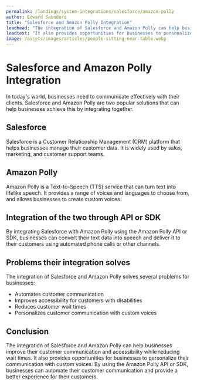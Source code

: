 ```yaml
---
permalink: /landings/system-integrations/salesforce/amazon-polly
author: Edward Saunders
title: "Salesforce and Amazon Polly Integration"
leadhead: "The integration of Salesforce and Amazon Polly can help businesses improve their customer communication and accessibility while reducing wait times"
leadtext: "It also provides opportunities for businesses to personalize their communication with custom voices. By using the Amazon Polly API or SDK, businesses can automate their customer communication and provide a better experience for their customers."
image: /assets/images/articles/people-sitting-near-table.webp
---
```

<div class="arttext">	<h1>Salesforce and Amazon Polly Integration</h1>
	<p>In today's world, businesses need to communicate effectively with their clients. Salesforce and Amazon Polly are two popular solutions that can help businesses achieve this by integrating together.</p>
	<h2>Salesforce</h2>
	<p>Salesforce is a Customer Relationship Management (CRM) platform that helps businesses manage their customer data. It is widely used by sales, marketing, and customer support teams.</p>
	<h2>Amazon Polly</h2>
	<p>Amazon Polly is a Text-to-Speech (TTS) service that can turn text into lifelike speech. It provides a range of voices and languages to choose from, and allows businesses to create custom voices.</p>
	<h2>Integration of the two through API or SDK</h2>
	<p>By integrating Salesforce with Amazon Polly using the Amazon Polly API or SDK, businesses can convert their text data into speech and deliver it to their customers using automated phone calls or other channels.</p>
	<h2>Problems their integration solves</h2>
	<p>The integration of Salesforce and Amazon Polly solves several problems for businesses:</p>
	<ul>
		<li>Automates customer communication</li>
		<li>Improves accessibility for customers with disabilities</li>
		<li>Reduces customer wait times</li>
		<li>Personalizes customer communication with custom voices</li>
	</ul>
	<h2>Conclusion</h2>
	<p>The integration of Salesforce and Amazon Polly can help businesses improve their customer communication and accessibility while reducing wait times. It also provides opportunities for businesses to personalize their communication with custom voices. By using the Amazon Polly API or SDK, businesses can automate their customer communication and provide a better experience for their customers.</p>
</div>